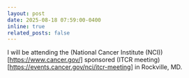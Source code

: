 ```yaml
---
layout: post
date: 2025-08-18 07:59:00-0400
inline: true
related_posts: false
---
```


I will be attending the (National Cancer Institute (NCI))[https://www.cancer.gov/] sponsored (ITCR meeting)[https://events.cancer.gov/nci/itcr-meeting] in Rockville, MD.
